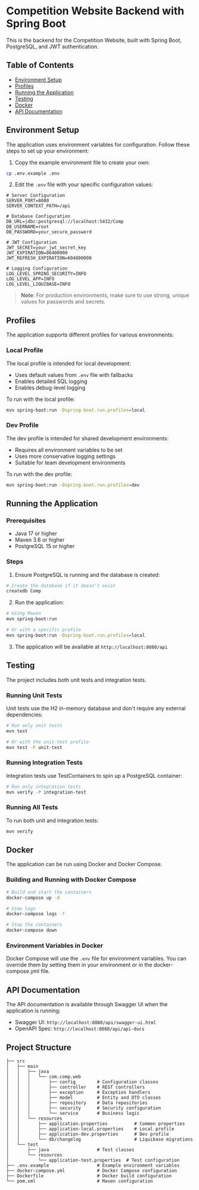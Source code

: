 # Competition Website Backend with Spring Boot

This is the backend for the Competition Website, built with Spring Boot, PostgreSQL, and JWT authentication.

## Table of Contents

- [Environment Setup](#environment-setup)
- [Profiles](#profiles)
- [Running the Application](#running-the-application)
- [Testing](#testing)
- [Docker](#docker)
- [API Documentation](#api-documentation)

## Environment Setup

The application uses environment variables for configuration. Follow these steps to set up your environment:

1. Copy the example environment file to create your own:

```bash
cp .env.example .env
```

2. Edit the `.env` file with your specific configuration values:

```properties
# Server Configuration
SERVER_PORT=8080
SERVER_CONTEXT_PATH=/api

# Database Configuration
DB_URL=jdbc:postgresql://localhost:5432/Comp
DB_USERNAME=root
DB_PASSWORD=your_secure_password

# JWT Configuration
JWT_SECRET=your_jwt_secret_key
JWT_EXPIRATION=86400000
JWT_REFRESH_EXPIRATION=604800000

# Logging Configuration
LOG_LEVEL_SPRING_SECURITY=INFO
LOG_LEVEL_APP=INFO
LOG_LEVEL_LIQUIBASE=INFO
```

> **Note**: For production environments, make sure to use strong, unique values for passwords and secrets.

## Profiles

The application supports different profiles for various environments:

### Local Profile

The local profile is intended for local development:

- Uses default values from `.env` file with fallbacks
- Enables detailed SQL logging
- Enables debug-level logging

To run with the local profile:

```bash
mvn spring-boot:run -Dspring-boot.run.profiles=local
```

### Dev Profile

The dev profile is intended for shared development environments:

- Requires all environment variables to be set
- Uses more conservative logging settings
- Suitable for team development environments

To run with the dev profile:

```bash
mvn spring-boot:run -Dspring-boot.run.profiles=dev
```

## Running the Application

### Prerequisites

- Java 17 or higher
- Maven 3.6 or higher
- PostgreSQL 15 or higher

### Steps

1. Ensure PostgreSQL is running and the database is created:

```bash
# Create the database if it doesn't exist
createdb Comp
```

2. Run the application:

```bash
# Using Maven
mvn spring-boot:run

# Or with a specific profile
mvn spring-boot:run -Dspring-boot.run.profiles=local
```

3. The application will be available at `http://localhost:8080/api`

## Testing

The project includes both unit tests and integration tests.

### Running Unit Tests

Unit tests use the H2 in-memory database and don't require any external dependencies:

```bash
# Run only unit tests
mvn test

# Or with the unit-test profile
mvn test -P unit-test
```

### Running Integration Tests

Integration tests use TestContainers to spin up a PostgreSQL container:

```bash
# Run only integration tests
mvn verify -P integration-test
```

### Running All Tests

To run both unit and integration tests:

```bash
mvn verify
```

## Docker

The application can be run using Docker and Docker Compose.

### Building and Running with Docker Compose

```bash
# Build and start the containers
docker-compose up -d

# View logs
docker-compose logs -f

# Stop the containers
docker-compose down
```

### Environment Variables in Docker

Docker Compose will use the `.env` file for environment variables. You can override them by setting them in your environment or in the docker-compose.yml file.

## API Documentation

The API documentation is available through Swagger UI when the application is running:

- Swagger UI: `http://localhost:8080/api/swagger-ui.html`
- OpenAPI Spec: `http://localhost:8080/api/api-docs`

## Project Structure

```
├── src
│   ├── main
│   │   ├── java
│   │   │   └── com.comp.web
│   │   │       ├── config        # Configuration classes
│   │   │       ├── controller    # REST controllers
│   │   │       ├── exception     # Exception handlers
│   │   │       ├── model         # Entity and DTO classes
│   │   │       ├── repository    # Data repositories
│   │   │       ├── security      # Security configuration
│   │   │       └── service       # Business logic
│   │   └── resources
│   │       ├── application.properties          # Common properties
│   │       ├── application-local.properties    # Local profile
│   │       ├── application-dev.properties      # Dev profile
│   │       └── db/changelog                    # Liquibase migrations
│   └── test
│       ├── java                  # Test classes
│       └── resources
│           └── application-test.properties  # Test configuration
├── .env.example                  # Example environment variables
├── docker-compose.yml            # Docker Compose configuration
├── Dockerfile                    # Docker build configuration
└── pom.xml                       # Maven configuration
```
